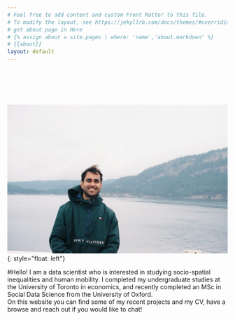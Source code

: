 ```yaml
---
# Feel free to add content and custom Front Matter to this file.
# To modify the layout, see https://jekyllrb.com/docs/themes/#overriding-theme-defaults
# get about page in Here
# {% assign about = site.pages | where: 'name','about.markdown' %}
# {{about}}
layout: default
---
```


<br/><br/><br/><br/>


![image](static/prof_pic.jpg){: style="float: left"}

#Hello! I am a data scientist who is interested in studying socio-spatial inequalities and human mobility. I completed my undergraduate studies at the University of Toronto in economics, and recently completed an MSc in Social Data Science from the University of Oxford.
<br/>
On this website you can find some of my recent projects and my CV, have a browse and reach out if you would like to chat!



